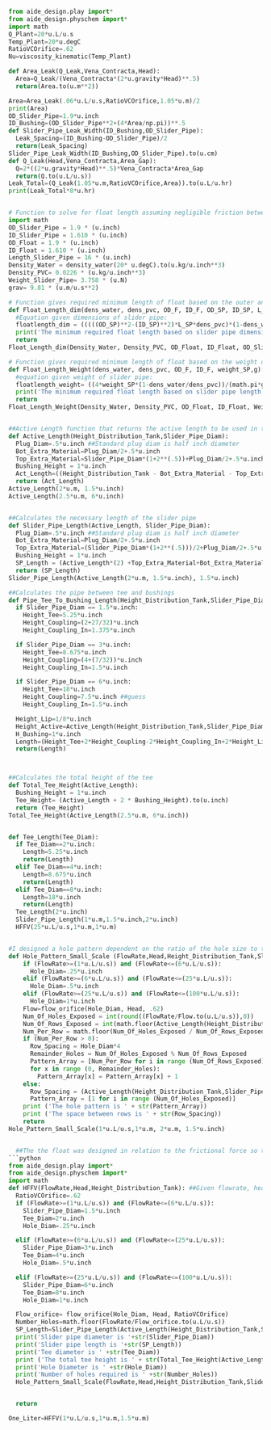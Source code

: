 ```python
from aide_design.play import*
from aide_design.physchem import*
import math
Q_Plant=20*u.L/u.s
Temp_Plant=20*u.degC
RatioVCOrifice=.62
Nu=viscosity_kinematic(Temp_Plant)

def Area_Leak(Q_Leak,Vena_Contracta,Head):
  Area=Q_Leak/(Vena_Contracta*(2*u.gravity*Head)**.5)
  return(Area.to(u.m**2))

Area=Area_Leak(.06*u.L/u.s,RatioVCOrifice,1.05*u.m)/2
print(Area)
OD_Slider_Pipe=1.9*u.inch
ID_Bushing=(OD_Slider_Pipe**2+(4*Area/np.pi))**.5
def Slider_Pipe_Leak_Width(ID_Bushing,OD_Slider_Pipe):
  Leak_Spacing=(ID_Bushing-OD_Slider_Pipe)/2
  return(Leak_Spacing)
Slider_Pipe_Leak_Width(ID_Bushing,OD_Slider_Pipe).to(u.cm)
def Q_Leak(Head,Vena_Contracta,Area_Gap):
  Q=2*((2*u.gravity*Head)**.5)*Vena_Contracta*Area_Gap
  return(Q.to(u.L/u.s))
Leak_Total=(Q_Leak(1.05*u.m,RatioVCOrifice,Area)).to(u.L/u.hr)
print(Leak_Total*8*u.hr)


# Function to solve for float length assuming negligible friction between slider pipe and tee. Contains equations to solve using the inner and outer diameters of the slider pipe or the weight of the slider pipe.
import math
OD_Slider_Pipe = 1.9 * (u.inch)
ID_Slider_Pipe = 1.610 * (u.inch)
OD_Float = 1.9 * (u.inch)
ID_Float = 1.610 * (u.inch)
Length_Slider_Pipe = 16 * (u.inch)
Density_Water = density_water(20* u.degC).to(u.kg/u.inch**3)
Density_PVC= 0.0226 * (u.kg/u.inch**3)
Weight_Slider_Pipe= 3.758 * (u.N)
grav= 9.81 * (u.m/u.s**2)

# Function gives required minimum length of float based on the outer and inner diameters and the length of the slider pipe
def Float_Length_dim(dens_water, dens_pvc, OD_F, ID_F, OD_SP, ID_SP, L_SP, g):
  #Equation given dimensions of slider pipe:
  floatlength_dim = (((((OD_SP)**2-(ID_SP)**2)*L_SP*dens_pvc)*(1-dens_water/dens_pvc))/((ID_F)**2*dens_water-(OD_F)**2*dens_pvc+(ID_F)**2*dens_pvc)).to(u.inch)
  print('The minimum required float length based on slider pipe dimensions is ' +str(floatlength_dim))
  return
Float_Length_dim(Density_Water, Density_PVC, OD_Float, ID_Float, OD_Slider_Pipe, ID_Slider_Pipe, Length_Slider_Pipe, grav)

# Function gives required minimum length of float based on the weight of the slider pipe
def Float_Length_Weight(dens_water, dens_pvc, OD_F, ID_F, weight_SP,g):
  #equation given weight of slider pipe:
  floatlength_weight= ((4*weight_SP*(1-dens_water/dens_pvc))/(math.pi*g*((ID_F)**2*dens_water-(OD_F)**2*dens_pvc+(ID_F)**2*dens_pvc))).to(u.inch)
  print('The minimum required float length based on slider pipe length is ' +str(floatlength_weight))
  return
Float_Length_Weight(Density_Water, Density_PVC, OD_Float, ID_Float, Weight_Slider_Pipe, grav)


##Active Length function that returns the active length to be used in the following two functions
def Active_Length(Height_Distribution_Tank,Slider_Pipe_Diam):
  Plug_Diam=.5*u.inch ##Standard plug diam is half inch diameter
  Bot_Extra_Material=Plug_Diam/2+.5*u.inch
  Top_Extra_Material=Slider_Pipe_Diam*(1+2**(.5))+Plug_Diam/2+.5*u.inch
  Bushing_Height = 1*u.inch
  Act_Length=((Height_Distribution_Tank - Bot_Extra_Material - Top_Extra_Material - 2*Bushing_Height)*(1/3)).to(u.inch)
  return (Act_Length)
Active_Length(2*u.m, 1.5*u.inch)
Active_Length(2.5*u.m, 6*u.inch)


##Calculates the necessary length of the slider pipe
def Slider_Pipe_Length(Active_Length, Slider_Pipe_Diam):
  Plug_Diam=.5*u.inch ##Standard plug diam is half inch diameter
  Bot_Extra_Material=Plug_Diam/2+.5*u.inch
  Top_Extra_Material=(Slider_Pipe_Diam*(1+2**(.5)))/2+Plug_Diam/2+.5*u.inch
  Bushing_Height = 1*u.inch
  SP_Length = (Active_Length*(2) +Top_Extra_Material+Bot_Extra_Material + 2*Bushing_Height - (Slider_Pipe_Diam*2**(.5))/2).to(u.inch)
  return (SP_Length)
Slider_Pipe_Length(Active_Length(2*u.m, 1.5*u.inch), 1.5*u.inch)

##Calculates the pipe between tee and bushings
def Pipe_Tee_To_Bushing_Length(Height_Distribution_Tank,Slider_Pipe_Diam):
  if Slider_Pipe_Diam == 1.5*u.inch:
    Height_Tee=5.25*u.inch
    Height_Coupling=(2+27/32)*u.inch
    Height_Coupling_In=1.375*u.inch

  if Slider_Pipe_Diam == 3*u.inch:
    Height_Tee=8.675*u.inch
    Height_Coupling=(4+(7/32))*u.inch
    Height_Coupling_In=1.5*u.inch

  if Slider_Pipe_Diam == 6*u.inch:
    Height_Tee=18*u.inch
    Height_Coupling=7.5*u.inch ##guess
    Height_Coupling_In=1.5*u.inch

  Height_Lip=1/8*u.inch
  Height_Active=Active_Length(Height_Distribution_Tank,Slider_Pipe_Diam)
  H_Bushing=1*u.inch
  Length=(Height_Tee+2*Height_Coupling-2*Height_Coupling_In+2*Height_Lip-H_Active-2*H_Bushing)/2
  return(Length)



##Calculates the total height of the tee
def Total_Tee_Height(Active_Length):
  Bushing_Height = 1*u.inch
  Tee_Height= (Active_Length + 2 * Bushing_Height).to(u.inch)
  return (Tee_Height)
Total_Tee_Height(Active_Length(2.5*u.m, 6*u.inch))


def Tee_Length(Tee_Diam):
  if Tee_Diam==2*u.inch:
    Length=5.25*u.inch
    return(Length)
  elif Tee_Diam==4*u.inch:
    Length=8.675*u.inch
    return(Length)
  elif Tee_Diam==8*u.inch:
    Length=18*u.inch    
    return(Length)
  Tee_Length(2*u.inch)
  Slider_Pipe_Length(1*u.m,1.5*u.inch,2*u.inch)
  HFFV(25*u.L/u.s,1*u.m,1*u.m)


#I designed a hole pattern dependent on the ratio of the hole size to the active length. The idea is that there will be a row in an interval of the Hole_Diam*4. I kept the old code in case we want to scrap this. - julia
def Hole_Pattern_Small_Scale (FlowRate,Head,Height_Distribution_Tank,Slider_Pipe_Diam):
    if (FlowRate>=(1*u.L/u.s)) and (FlowRate<=(6*u.L/u.s)):
      Hole_Diam=.25*u.inch
    elif (FlowRate>=(6*u.L/u.s)) and (FlowRate<=(25*u.L/u.s)):
      Hole_Diam=.5*u.inch
    elif (FlowRate>=(25*u.L/u.s)) and (FlowRate<=(100*u.L/u.s)):
      Hole_Diam=1*u.inch
    Flow=flow_orifice(Hole_Diam, Head, .62)
    Num_Of_Holes_Exposed = int(round((FlowRate/Flow.to(u.L/u.s)),0))
    Num_Of_Rows_Exposed = int(math.floor(Active_Length(Height_Distribution_Tank,Slider_Pipe_Diam)/(Hole_Diam * 4)))
    Num_Per_Row = math.floor(Num_Of_Holes_Exposed / Num_Of_Rows_Exposed)
    if (Num_Per_Row > 0):
      Row_Spacing = Hole_Diam*4
      Remainder_Holes = Num_Of_Holes_Exposed % Num_Of_Rows_Exposed
      Pattern_Array = [Num_Per_Row for i in range (Num_Of_Rows_Exposed)]
      for x in range (0, Remainder_Holes):
        Pattern_Array[x] = Pattern_Array[x] + 1
    else:
      Row_Spacing = (Active_Length(Height_Distribution_Tank,Slider_Pipe_Diam)/Num_Of_Holes_Exposed).to(u.inch)
      Pattern_Array = [1 for i in range (Num_Of_Holes_Exposed)]
    print ('The hole pattern is ' + str(Pattern_Array))
    print ('The space between rows is ' + str(Row_Spacing))
    return
Hole_Pattern_Small_Scale(1*u.L/u.s,1*u.m, 2*u.m, 1.5*u.inch)


  ##The the float was designed in relation to the frictional force so that when the float is in the plant, it will sit half submerged in the water.
```python
from aide_design.play import*
from aide_design.physchem import*
import math
def HFFV(FlowRate,Head,Height_Distribution_Tank): ##Given flowrate, head, and height of distribution tank this will tell you the parameters to use for your HFFV system but doesn't include float size and slider pipe length.
  RatioVCOrifice=.62
  if (FlowRate>=(1*u.L/u.s)) and (FlowRate<=(6*u.L/u.s)):
    Slider_Pipe_Diam=1.5*u.inch
    Tee_Diam=2*u.inch
    Hole_Diam=.25*u.inch

  elif (FlowRate>=(6*u.L/u.s)) and (FlowRate<=(25*u.L/u.s)):
    Slider_Pipe_Diam=3*u.inch
    Tee_Diam=4*u.inch
    Hole_Diam=.5*u.inch

  elif (FlowRate>=(25*u.L/u.s)) and (FlowRate<=(100*u.L/u.s)):
    Slider_Pipe_Diam=6*u.inch
    Tee_Diam=8*u.inch
    Hole_Diam=1*u.inch

  Flow_orifice= flow_orifice(Hole_Diam, Head, RatioVCOrifice)
  Number_Holes=math.floor(FlowRate/Flow_orifice.to(u.L/u.s))
  SP_Length=Slider_Pipe_Length(Active_Length(Height_Distribution_Tank,Slider_Pipe_Diam), Slider_Pipe_Diam)
  print('Slider pipe diameter is '+str(Slider_Pipe_Diam))
  print('Slider pipe length is '+str(SP_Length))
  print('Tee diameter is ' +str(Tee_Diam))
  print ('The total tee height is ' + str(Total_Tee_Height(Active_Length(Height_Distribution_Tank,Slider_Pipe_Diam))))
  print('Hole Diameter is ' +str(Hole_Diam))
  print('Number of holes required is ' +str(Number_Holes))
  Hole_Pattern_Small_Scale(FlowRate,Head,Height_Distribution_Tank,Slider_Pipe_Diam)


  return

One_Liter=HFFV(1*u.L/u.s,1*u.m,1.5*u.m)

```
